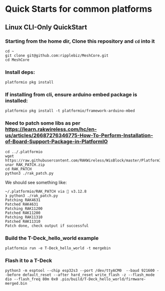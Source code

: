 # Quick Starts for common platforms

## Linux CLI-Only QuickStart

### Starting from the home dir, Clone this repository and `cd` into it
```
cd ~
git clone git@github.com:ripplebiz/MeshCore.git
cd MeshCore
```

### Install deps:
```
platformio pkg install
```

### If installing from cli, ensure arduino embed package is installed:
```
platformio pkg install -t platformio/framework-arduino-mbed
```

### Need to patch some libs as per https://learn.rakwireless.com/hc/en-us/articles/26687276346775-How-To-Perform-Installation-of-Board-Support-Package-in-PlatformIO
```
cd ../.platformio
wget https://raw.githubusercontent.com/RAKWireless/WisBlock/master/PlatformIO/RAK_PATCH.zip
unar RAK_PATCH.zip
cd RAK_PATCH
python3 ./rak_patch.py
```

We should see something like:
```
~/.platformio/RAK_PATCH via 🐍 v3.12.8 
❯ python3 ./rak_patch.py 
Patching RAK4631
Patched RAK4631
Patching RAK11200
Patched RAK11200
Patching RAK11310
Patched RAK11310
Patch done, check output if successful
```

### Build the T-Deck_hello_world example
```
platformio run -e T-Deck_hello_world -t mergebin
```

### Flash it to a T-Deck
```
python3 -m esptool --chip esp32s3 --port /dev/ttyACM0  --baud 921600 --before default_reset --after hard_reset write_flash -z --flash_mode dio --flash_freq 80m 0x0 .pio/build/T-Deck_hello_world/firmware-merged.bin
```
